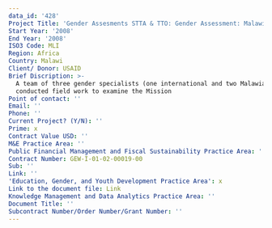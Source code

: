 ```yaml
---
data_id: '428'
Project Title: 'Gender Assesments STTA & TTO: Gender Assessment: Malawi (TDY 67)'
Start Year: '2008'
End Year: '2008'
ISO3 Code: MLI
Region: Africa
Country: Malawi
Client/ Donor: USAID
Brief Discription: >-
  A team of three gender specialists (one international and two Malawian)
  conducted field work to examine the Mission
Point of contact: ''
Email: ''
Phone: ''
Current Project? (Y/N): ''
Prime: x
Contract Value USD: ''
M&E Practice Area: ''
Public Financial Management and Fiscal Sustainability Practice Area: ''
Contract Number: GEW-I-01-02-00019-00
Sub: ''
Link: ''
'Education, Gender, and Youth Development Practice Area': x
Link to the document file: Link
Knowledge Management and Data Analytics Practice Area: ''
Document Title: ''
Subcontract Number/Order Number/Grant Number: ''
---
```

